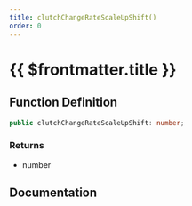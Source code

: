 ```yaml
---
title: clutchChangeRateScaleUpShift()
order: 0
---
```


# {{ $frontmatter.title }}

## Function Definition

```ts
public clutchChangeRateScaleUpShift: number;
```

### Returns

* number

## Documentation

<!--@include: ./parts/clutchChangeRateScaleUpShift.md-->
